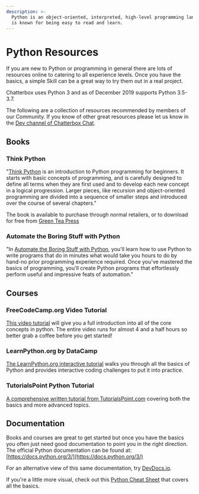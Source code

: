 ```yaml
---
description: >-
  Python is an object-oriented, interpreted, high-level programming language. It
  is known for being easy to read and learn.
---
```


# Python Resources

If you are new to Python or programming in general there are lots of resources online to catering to all experience levels. Once you have the basics, a simple Skill can be a great way to try them out in a real project.

Chatterbox uses Python 3 and as of December 2019 supports Python 3.5-3.7.

The following are a collection of resources recommended by members of our Community. If you know of other great resources please let us know in the [Dev channel of Chatterbox Chat](https://chat.chatterbox.ai/community/channels/dev).

## Books

### Think Python

"[Think Python](https://greenteapress.com/wp/think-python-2e/) is an introduction to Python programming for beginners. It starts with basic concepts of programming, and is carefully designed to define all terms when they are first used and to develop each new concept in a logical progression. Larger pieces, like recursion and object-oriented programming are divided into a sequence of smaller steps and introduced over the course of several chapters."

The book is available to purchase through normal retailers, or to download for free from [Green Tea Press](https://greenteapress.com/wp/think-python-2e/)

### Automate the Boring Stuff with Python

"In [Automate the Boring Stuff with Python](https://automatetheboringstuff.com/), you'll learn how to use Python to write programs that do in minutes what would take you hours to do by hand-no prior programming experience required. Once you've mastered the basics of programming, you'll create Python programs that effortlessly perform useful and impressive feats of automation."

## Courses

### FreeCodeCamp.org Video Tutorial

[This video tutorial](https://www.youtube.com/watch?v=rfscVS0vtbw) will give you a full introduction into all of the core concepts in python. The entire video runs for almost 4 and a half hours so better grab a coffee before you get started!

### LearnPython.org by DataCamp

[The LearnPython.org interactive tutorial](https://www.learnpython.org/) walks you through all the basics of Python and provides interactive coding challenges to put it into practice.

### TutorialsPoint Python Tutorial

[A comprehensive written tutorial from TutorialsPoint.com](https://www.tutorialspoint.com/python) covering both the basics and more advanced topics.

## Documentation

Books and courses are great to get started but once you have the basics you often just need good documentation to point you in the right direction. The official Python documentation can be found at: [https://docs.python.org/3/](https://docs.python.org/3/)

For an alternative view of this same documentation, try [DevDocs.io](https://devdocs.io/python~3.7/).

If you're a little more visual, check out this [Python Cheat Sheet](https://websitesetup.org/python-cheat-sheet/) that covers all the basics.

